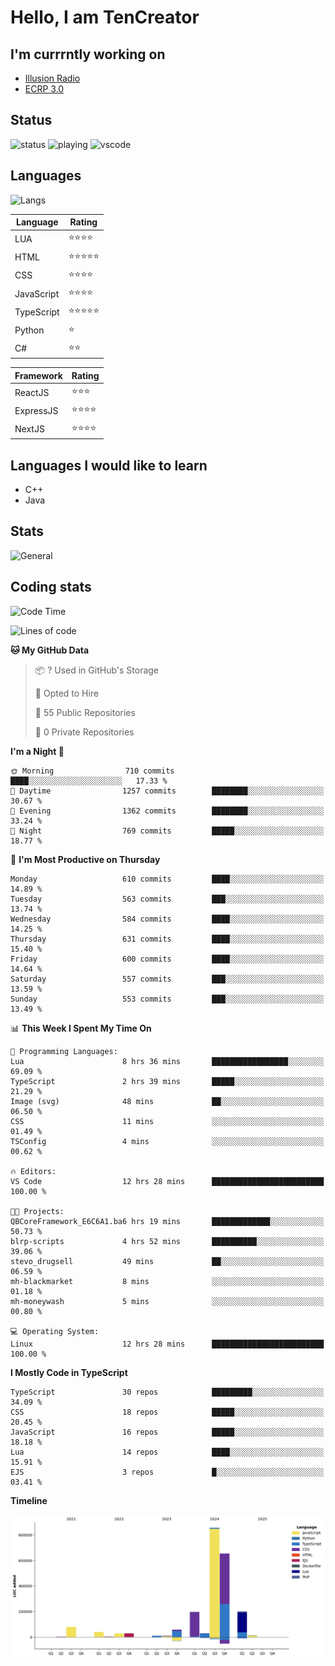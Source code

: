 # Hello, I am TenCreator

## I'm currrntly working on
- [Illusion Radio](https://illusionradio.co.uk/)
- [ECRP 3.0](http://github.com/Emerald-Coast-Roleplay/)

## Status
![status](https://api.statusbadges.me/badge/status/518334475038359555?simple=true&style=for-the-badge)
![playing](https://api.statusbadges.me/badge/playing/518334475038359555?style=for-the-badge)
![vscode](https://api.statusbadges.me/badge/vscode/518334475038359555?style=for-the-badge)

## Languages
![Langs](https://github-readme-stats.vercel.app/api/top-langs/?username=tencreator&layout=compact&theme=radical)


|Language|Rating|
|--------|------|
|LUA|⭐️⭐️⭐️⭐️|
|HTML|⭐️⭐️⭐️⭐️⭐️|
|CSS|⭐️⭐️⭐️⭐️|
|JavaScript|⭐️⭐️⭐️⭐️|
|TypeScript|⭐️⭐️⭐️⭐️⭐️|
|Python|⭐️|
|C#|⭐️⭐️ |

|Framework|Rating|
|--------|------|
|ReactJS|⭐️⭐️⭐|
|ExpressJS|⭐️⭐️⭐️⭐️|
|NextJS|⭐️⭐️⭐⭐️|

## Languages I would like to learn
- C++
- Java

## Stats
![General](https://github-readme-stats.vercel.app/api?username=tencreator&show_icons=true&theme=radical)

## Coding stats

<!--START_SECTION:waka-->
![Code Time](http://img.shields.io/badge/Code%20Time-534%20hrs%2017%20mins-blue)

![Lines of code](https://img.shields.io/badge/From%20Hello%20World%20I%27ve%20Written-2.2%20million%20lines%20of%20code-blue)

**🐱 My GitHub Data** 

> 📦 ? Used in GitHub's Storage 
 > 
> 💼 Opted to Hire
 > 
> 📜 55 Public Repositories 
 > 
> 🔑 0 Private Repositories 
 > 
**I'm a Night 🦉** 

```text
🌞 Morning                710 commits         ████░░░░░░░░░░░░░░░░░░░░░   17.33 % 
🌆 Daytime                1257 commits        ████████░░░░░░░░░░░░░░░░░   30.67 % 
🌃 Evening                1362 commits        ████████░░░░░░░░░░░░░░░░░   33.24 % 
🌙 Night                  769 commits         █████░░░░░░░░░░░░░░░░░░░░   18.77 % 
```
📅 **I'm Most Productive on Thursday** 

```text
Monday                   610 commits         ████░░░░░░░░░░░░░░░░░░░░░   14.89 % 
Tuesday                  563 commits         ███░░░░░░░░░░░░░░░░░░░░░░   13.74 % 
Wednesday                584 commits         ████░░░░░░░░░░░░░░░░░░░░░   14.25 % 
Thursday                 631 commits         ████░░░░░░░░░░░░░░░░░░░░░   15.40 % 
Friday                   600 commits         ████░░░░░░░░░░░░░░░░░░░░░   14.64 % 
Saturday                 557 commits         ███░░░░░░░░░░░░░░░░░░░░░░   13.59 % 
Sunday                   553 commits         ███░░░░░░░░░░░░░░░░░░░░░░   13.49 % 
```


📊 **This Week I Spent My Time On** 

```text
💬 Programming Languages: 
Lua                      8 hrs 36 mins       █████████████████░░░░░░░░   69.09 % 
TypeScript               2 hrs 39 mins       █████░░░░░░░░░░░░░░░░░░░░   21.29 % 
Image (svg)              48 mins             ██░░░░░░░░░░░░░░░░░░░░░░░   06.50 % 
CSS                      11 mins             ░░░░░░░░░░░░░░░░░░░░░░░░░   01.49 % 
TSConfig                 4 mins              ░░░░░░░░░░░░░░░░░░░░░░░░░   00.62 % 

🔥 Editors: 
VS Code                  12 hrs 28 mins      █████████████████████████   100.00 % 

🐱‍💻 Projects: 
QBCoreFramework_E6C6A1.ba6 hrs 19 mins       █████████████░░░░░░░░░░░░   50.73 % 
blrp-scripts             4 hrs 52 mins       ██████████░░░░░░░░░░░░░░░   39.06 % 
stevo_drugsell           49 mins             ██░░░░░░░░░░░░░░░░░░░░░░░   06.59 % 
mh-blackmarket           8 mins              ░░░░░░░░░░░░░░░░░░░░░░░░░   01.18 % 
mh-moneywash             5 mins              ░░░░░░░░░░░░░░░░░░░░░░░░░   00.80 % 

💻 Operating System: 
Linux                    12 hrs 28 mins      █████████████████████████   100.00 % 
```

**I Mostly Code in TypeScript** 

```text
TypeScript               30 repos            █████████░░░░░░░░░░░░░░░░   34.09 % 
CSS                      18 repos            █████░░░░░░░░░░░░░░░░░░░░   20.45 % 
JavaScript               16 repos            █████░░░░░░░░░░░░░░░░░░░░   18.18 % 
Lua                      14 repos            ████░░░░░░░░░░░░░░░░░░░░░   15.91 % 
EJS                      3 repos             █░░░░░░░░░░░░░░░░░░░░░░░░   03.41 % 
```



**Timeline**

![Lines of Code chart](https://raw.githubusercontent.com/tencreator/tencreator/main/assets/bar_graph.png)


<!--END_SECTION:waka-->
